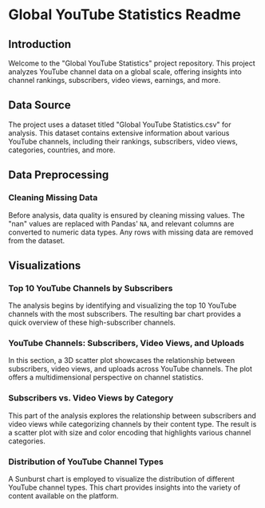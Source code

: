 # Global YouTube Statistics Readme

## Introduction

Welcome to the "Global YouTube Statistics" project repository. This project analyzes YouTube channel data on a global scale, offering insights into channel rankings, subscribers, video views, earnings, and more.

## Data Source

The project uses a dataset titled "Global YouTube Statistics.csv" for analysis. This dataset contains extensive information about various YouTube channels, including their rankings, subscribers, video views, categories, countries, and more.

## Data Preprocessing

### Cleaning Missing Data

Before analysis, data quality is ensured by cleaning missing values. The "nan" values are replaced with Pandas' `NA`, and relevant columns are converted to numeric data types. Any rows with missing data are removed from the dataset.

## Visualizations

### Top 10 YouTube Channels by Subscribers

The analysis begins by identifying and visualizing the top 10 YouTube channels with the most subscribers. The resulting bar chart provides a quick overview of these high-subscriber channels.

### YouTube Channels: Subscribers, Video Views, and Uploads

In this section, a 3D scatter plot showcases the relationship between subscribers, video views, and uploads across YouTube channels. The plot offers a multidimensional perspective on channel statistics.

### Subscribers vs. Video Views by Category

This part of the analysis explores the relationship between subscribers and video views while categorizing channels by their content type. The result is a scatter plot with size and color encoding that highlights various channel categories.

### Distribution of YouTube Channel Types

A Sunburst chart is employed to visualize the distribution of different YouTube channel types. This chart provides insights into the variety of content available on the platform.

